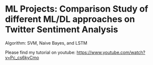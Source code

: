 # ML Projects: Comparison Study of different ML/DL approaches on Twitter Sentiment Analysis
Algorithm: SVM, Naive Bayes, and LSTM

Please find my tutorial on youtube: https://www.youtube.com/watch?v=Pc_cs6kyCmo
